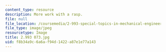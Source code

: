 ```yaml
---
content_type: resource
description: More work with a rasp.
file: null
file_location: /coursemedia/2-993-special-topics-in-mechanical-engineering-the-art-and-science-of-boat-design-january-iap-2007/f8b34a9c6a6af94d1422a87e1e77a143_2993073.jpg
file_type: image/jpeg
resourcetype: Image
title: 2.993 073.jpg
uid: f8b34a9c-6a6a-f94d-1422-a87e1e77a143
---
```

